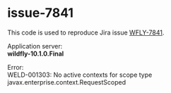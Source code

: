 # issue-7841

This code is used to reproduce Jira issue [WFLY-7841](https://issues.jboss.org/browse/WFLY-7841).    
    
Application server:     
**wildfly-10.1.0.Final**
    
Error:  
WELD-001303: No active contexts for scope type javax.enterprise.context.RequestScoped
